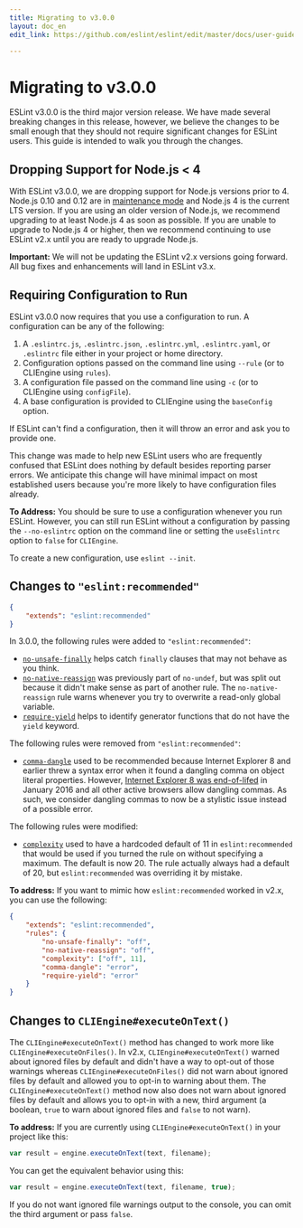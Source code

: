 ```yaml
---
title: Migrating to v3.0.0
layout: doc_en
edit_link: https://github.com/eslint/eslint/edit/master/docs/user-guide/migrating-to-3.0.0.md

---
```

<!-- Note: No pull requests accepted for this file. See README.md in the root directory for details. -->

# Migrating to v3.0.0

ESLint v3.0.0 is the third major version release. We have made several breaking changes in this release, however, we believe the changes to be small enough that they should not require significant changes for ESLint users. This guide is intended to walk you through the changes.

## Dropping Support for Node.js < 4

With ESLint v3.0.0, we are dropping support for Node.js versions prior to 4. Node.js 0.10 and 0.12 are in [maintenance mode](https://github.com/nodejs/Release) and Node.js 4 is the current LTS version. If you are using an older version of Node.js, we recommend upgrading to at least Node.js 4 as soon as possible. If you are unable to upgrade to Node.js 4 or higher, then we recommend continuing to use ESLint v2.x until you are ready to upgrade Node.js.

**Important:** We will not be updating the ESLint v2.x versions going forward. All bug fixes and enhancements will land in ESLint v3.x.

## Requiring Configuration to Run

ESLint v3.0.0 now requires that you use a configuration to run. A configuration can be any of the following:

1. A `.eslintrc.js`, `.eslintrc.json`, `.eslintrc.yml`, `.eslintrc.yaml`, or `.eslintrc` file either in your project or home directory.
2. Configuration options passed on the command line using `--rule` (or to CLIEngine using `rules`).
3. A configuration file passed on the command line using `-c` (or to CLIEngine using `configFile`).
4. A base configuration is provided to CLIEngine using the `baseConfig` option.

If ESLint can't find a configuration, then it will throw an error and ask you to provide one.

This change was made to help new ESLint users who are frequently confused that ESLint does nothing by default besides reporting parser errors. We anticipate this change will have minimal impact on most established users because you're more likely to have configuration files already.

**To Address:** You should be sure to use a configuration whenever you run ESLint. However, you can still run ESLint without a configuration by passing the `--no-eslintrc` option on the command line or setting the `useEslintrc` option to `false` for `CLIEngine`.

To create a new configuration, use `eslint --init`.

## Changes to `"eslint:recommended"`

```json
{
    "extends": "eslint:recommended"
}
```

In 3.0.0, the following rules were added to `"eslint:recommended"`:

* [`no-unsafe-finally`](https://eslint.org/docs/rules/no-unsafe-finally) helps catch `finally` clauses that may not behave as you think.
* [`no-native-reassign`](https://eslint.org/docs/rules/no-native-reassign) was previously part of `no-undef`, but was split out because it didn't make sense as part of another rule. The `no-native-reassign` rule warns whenever you try to overwrite a read-only global variable.
* [`require-yield`](https://eslint.org/docs/rules/require-yield) helps to identify generator functions that do not have the `yield` keyword.

The following rules were removed from `"eslint:recommended"`:

* [`comma-dangle`](https://eslint.org/docs/rules/comma-dangle) used to be recommended because Internet Explorer 8 and earlier threw a syntax error when it found a dangling comma on object literal properties. However, [Internet Explorer 8 was end-of-lifed](https://www.microsoft.com/en-us/WindowsForBusiness/End-of-IE-support) in January 2016 and all other active browsers allow dangling commas. As such, we consider dangling commas to now be a stylistic issue instead of a possible error.

The following rules were modified:

* [`complexity`](https://eslint.org/docs/rules/complexity) used to have a hardcoded default of 11 in `eslint:recommended` that would be used if you turned the rule on without specifying a maximum. The default is now 20. The rule actually always had a default of 20, but `eslint:recommended` was overriding it by mistake.

**To address:** If you want to mimic how `eslint:recommended` worked in v2.x, you can use the following:

```json
{
    "extends": "eslint:recommended",
    "rules": {
        "no-unsafe-finally": "off",
        "no-native-reassign": "off",
        "complexity": ["off", 11],
        "comma-dangle": "error",
        "require-yield": "error"
    }
}
```

## Changes to `CLIEngine#executeOnText()`

The `CLIEngine#executeOnText()` method has changed to work more like `CLIEngine#executeOnFiles()`. In v2.x, `CLIEngine#executeOnText()` warned about ignored files by default and didn't have a way to opt-out of those warnings whereas `CLIEngine#executeOnFiles()` did not warn about ignored files by default and allowed you to opt-in to warning about them. The `CLIEngine#executeOnText()` method now also does not warn about ignored files by default and allows you to opt-in with a new, third argument (a boolean, `true` to warn about ignored files and `false` to not warn).

**To address:** If you are currently using `CLIEngine#executeOnText()` in your project like this:

```js
var result = engine.executeOnText(text, filename);
```

You can get the equivalent behavior using this:

```js
var result = engine.executeOnText(text, filename, true);
```

If you do not want ignored file warnings output to the console, you can omit the third argument or pass `false`.
